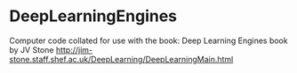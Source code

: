 # DeepLearningEngines
Computer code collated for use with the book: Deep Learning Engines book by JV Stone
http://jim-stone.staff.shef.ac.uk/DeepLearning/DeepLearningMain.html
